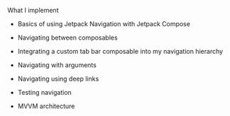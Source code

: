 What I implement

- Basics of using Jetpack Navigation with Jetpack Compose
- Navigating between composables
- Integrating a custom tab bar composable into my navigation hierarchy
- Navigating with arguments
- Navigating using deep links
- Testing navigation

- MVVM architecture
